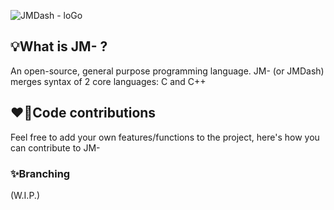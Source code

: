 ![JMDash - loGo](https://github.com/user-attachments/assets/33acd329-9c04-4170-9105-3a257fcfdace)

## 💡What is JM- ?
An open-source, general purpose programming language.
JM- (or JMDash) merges syntax of 2 core languages: C and C++

## ❤️‍🔥Code contributions
Feel free to add your own features/functions to the project, here's how you can contribute to JM-
### ✨Branching
(W.I.P.)
